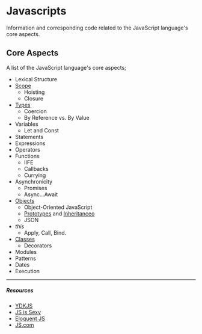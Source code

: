 # Javascripts

Information and corresponding code related to the JavaScript language's core aspects.

## Core Aspects

A list of the JavaScript language's core aspects;

- Lexical Structure
- [Scope](scope)
  - Hoisting
  - Closure
- [Types](types)
  - Coercion
  - By Reference vs. By Value
- Variables
  - Let and Const
- Statements
- Expressions
- Operators
- Functions
  - IIFE
  - Callbacks
  - Currying
- Asynchronicity
  - Promises
  - Async...Await
- [Objects](objects)
  - Object-Oriented JavaScript
  - [Prototypes](objects/prototypes) and [Inheritanceo](objects/prototypes/inheritance)
  - JSON
- _this_
  - Apply, Call, Bind.
- [Classes](classes)
  - Decorators
- Modules
- Patterns
- Dates
- Execution

---

##### Resources

- [YDKJS](https://github.com/getify/You-Dont-Know-JS)
- [JS is Sexy](http://javascriptissexy.com/)
- [Eloquent JS](http://eloquentjavascript.net)
- [JS.com](https://www.javascript.com)
